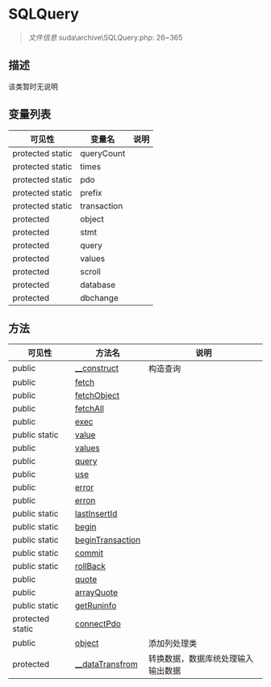 #  SQLQuery 

> *文件信息* suda\archive\SQLQuery.php: 26~365



## 描述

该类暂时无说明





## 变量列表
| 可见性 |  变量名   | 说明 |
|--------|----|------|
| protected static  | queryCount | | 
| protected static  | times | | 
| protected static  | pdo | | 
| protected static  | prefix | | 
| protected static  | transaction | | 
| protected   | object | | 
| protected   | stmt | | 
| protected   | query | | 
| protected   | values | | 
| protected   | scroll | | 
| protected   | database | | 
| protected   | dbchange | | 



## 方法


| 可见性 | 方法名 | 说明 |
|--------|-------|------|
| public |[__construct](SQLQuery/__construct.md) | 构造查询 |
| public |[fetch](SQLQuery/fetch.md) |  |
| public |[fetchObject](SQLQuery/fetchObject.md) |  |
| public |[fetchAll](SQLQuery/fetchAll.md) |  |
| public |[exec](SQLQuery/exec.md) |  |
| public static|[value](SQLQuery/value.md) |  |
| public |[values](SQLQuery/values.md) |  |
| public |[query](SQLQuery/query.md) |  |
| public |[use](SQLQuery/use.md) |  |
| public |[error](SQLQuery/error.md) |  |
| public |[erron](SQLQuery/erron.md) |  |
| public static|[lastInsertId](SQLQuery/lastInsertId.md) |  |
| public static|[begin](SQLQuery/begin.md) |  |
| public static|[beginTransaction](SQLQuery/beginTransaction.md) |  |
| public static|[commit](SQLQuery/commit.md) |  |
| public static|[rollBack](SQLQuery/rollBack.md) |  |
| public |[quote](SQLQuery/quote.md) |  |
| public |[arrayQuote](SQLQuery/arrayQuote.md) |  |
| public static|[getRuninfo](SQLQuery/getRuninfo.md) |  |
| protected static|[connectPdo](SQLQuery/connectPdo.md) |  |
| public |[object](SQLQuery/object.md) | 添加列处理类 |
| protected |[__dataTransfrom](SQLQuery/__dataTransfrom.md) | 转换数据，数据库统处理输入输出数据 |
